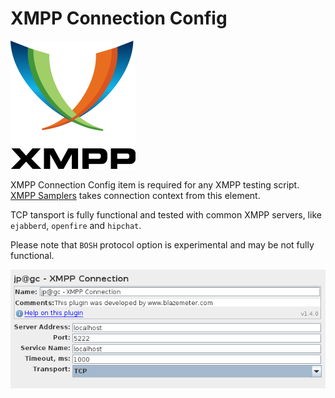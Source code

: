 # XMPP Connection Config 
![](xmpp.png)

XMPP Connection Config item is required for any XMPP testing script. [XMPP Samplers](XMPPSampler.md) takes connection context from this element.

TCP tansport is fully functional and tested with common XMPP servers, like `ejabberd`, `openfire` and `hipchat`.

Please note that `BOSH` protocol option is experimental and may be not fully functional.

![](xmpp-connection.png)